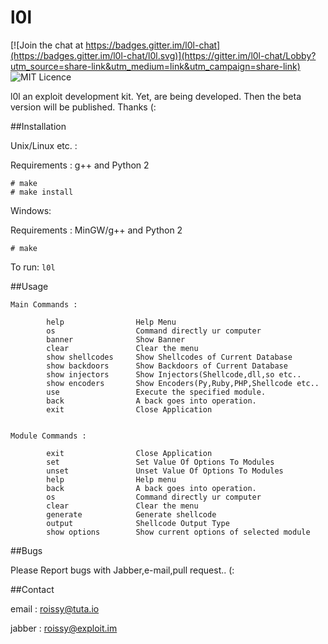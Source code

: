 # l0l

[![Join the chat at https://badges.gitter.im/l0l-chat](https://badges.gitter.im/l0l-chat/l0l.svg)](https://gitter.im/l0l-chat/Lobby?utm_source=share-link&utm_medium=link&utm_campaign=share-link)
![MIT Licence](https://img.shields.io/badge/Licence-MIT_Licence-red.svg?style=plastic)

l0l an exploit development kit. Yet, are being developed. Then the beta version will be published. Thanks (:
 
##Installation

Unix/Linux etc. :

Requirements : g++ and Python 2

```
# make
# make install
```

Windows:

Requirements : MinGW/g++ and Python 2

```
# make
```

To run: `l0l`

##Usage

```
Main Commands :      

		help                Help Menu
        os                  Command directly ur computer
        banner              Show Banner
        clear               Clear the menu
        show shellcodes     Show Shellcodes of Current Database
        show backdoors      Show Backdoors of Current Database
        show injectors      Show Injectors(Shellcode,dll,so etc..
        show encoders       Show Encoders(Py,Ruby,PHP,Shellcode etc..
        use                 Execute the specified module.
        back                A back goes into operation.
        exit                Close Application

	
Module Commands :	
		
		exit                Close Application
		set                 Set Value Of Options To Modules
		unset               Unset Value Of Options To Modules
		help                Help menu
		back                A back goes into operation.
		os                  Command directly ur computer
		clear               Clear the menu
		generate            Generate shellcode
		output              Shellcode Output Type
		show options        Show current options of selected module
```

##Bugs

Please Report bugs with Jabber,e-mail,pull request.. (:


##Contact

email : roissy@tuta.io 

jabber : roissy@exploit.im



